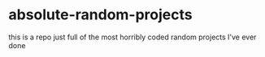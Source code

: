 # absolute-random-projects
this is a repo just full of the most horribly coded random projects I've ever done
